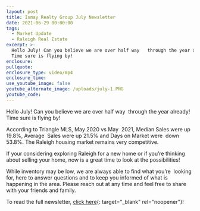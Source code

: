 ```yaml
---
layout: post
title: Ismay Realty Group July Newsletter
date: 2021-06-29 00:00:00
tags:
  - Market Update
  - Raleigh Real Estate
excerpt: >-
  Hello July! Can you believe we are over half way   through the year already!
  Time sure is flying by! 
enclosure:
pullquote:
enclosure_type: video/mp4
enclosure_time:
use_youtube_image: false
youtube_alternate_image: /uploads/july-1.PNG
youtube_code:
---
```

Hello July\! Can you believe we are over half way &nbsp;through the year already\! Time sure is flying by\! &nbsp;

According to Triangle MLS, May 2020 vs May &nbsp;2021, Median Sales were up 19.8%, Average &nbsp;Sales were up 21.5% and Days on Market were &nbsp;down 53.8%. The Raleigh housing market remains very competitive.&nbsp;

If your considering exploring Raleigh for a new home or if you’re thinking&nbsp; about selling your home, now is a great time to look at the possibilities\!&nbsp;&nbsp;

While inventory may be low, we are always able to find what you’re&nbsp; looking for, here to answer questions and to keep you informed of what is&nbsp; happening in the area. Please reach out at any time and feel free to share&nbsp; with your friends and family.&nbsp;

To read the full newsletter, [click here](https://t.e2ma.net/webview/edyc3n/e35887453c2dcf339ba88d0fcda6e276){: target="_blank" rel="noopener"}\!
